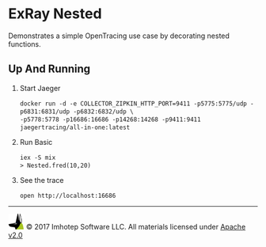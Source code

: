 # ExRay Nested

Demonstrates a simple OpenTracing use case by decorating nested functions.


## Up And Running

1. Start Jaeger

    ```shell
    docker run -d -e COLLECTOR_ZIPKIN_HTTP_PORT=9411 -p5775:5775/udp -p6831:6831/udp -p6832:6832/udp \
    -p5778:5778 -p16686:16686 -p14268:14268 -p9411:9411 jaegertracing/all-in-one:latest
    ```

1. Run Basic

    ```shell
    iex -S mix
    > Nested.fred(10,20)
    ```

1. See the trace

    ```shell
    open http://localhost:16686
    ```

---
<img src="../../assets/imhoteplogo.png" width="32" height="auto"/> © 2017 Imhotep Software LLC.
All materials licensed under [Apache v2.0](http://www.apache.org/licenses/LICENSE-2.0)
